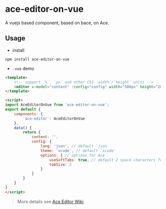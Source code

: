 # ace-editor-on-vue

A vuejs based component, based on bace, on Ace.

## Usage

* install

```shell
npm install ace-editor-on-vue
```

* `.vue` demo

```html
<template>
    <!-- support `%`, `px` and other CSS `width`/`height` units -->
    <editor v-model="content" :config="config" width="500px" height="200px"></editor>
</template>

<script>
import AceEditorOnVue from 'ace-editor-on-vue';
export default {
    components: {
        'ace-editor': AceEditorOnVue
    },
    data() {
        return {
            content: '',
            config: {
                lang: 'json', // default `json`
                theme: 'xcode', // default `xcode`
                options: { // options for Ace
                    useSoftTabs: true, // default 2 space characters for indent
                    tabSize: 2
                }
            }
        }
    }
}
</script>
```

> More details see [Ace Editor Wiki](https://github.com/ajaxorg/ace/wiki).